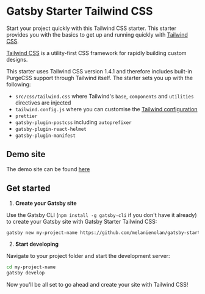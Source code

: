 # Gatsby Starter Tailwind CSS

Start your project quickly with this Tailwind CSS starter. This starter provides you with the basics to get up and running quickly with [Tailwind CSS](https://tailwindcss.com/).

[Tailwind CSS](https://tailwindcss.com/) is a utility-first CSS framework for rapidly building custom designs.

This starter uses Tailwind CSS version 1.4.1 and therefore includes built-in PurgeCSS support through Tailwind itself. The starter sets you up with the following:

- `src/css/tailwind.css` where Tailwind's `base`, `components` and `utilities` directives are injected
- `tailwind.config.js` where you can customise the [Tailwind configuration](https://tailwindcss.com/docs/configuration/)
- `prettier`
- `gatsby-plugin-postcss` including `autoprefixer`
- `gatsby-plugin-react-helmet`
- `gatsby-plugin-manifest`

## Demo site

The demo site can be found [here]()

## Get started

1. **Create your Gatsby site**

Use the Gatsby CLI (`npm install -g gatsby-cli` if you don't have it already) to create your Gatsby site with Gatsby Starter Tailwind CSS:

```bash
gatsby new my-project-name https://github.com/melanienolan/gatsby-starter-tailwind-css
```

2. **Start developing**

Navigate to your project folder and start the development server:

```bash
cd my-project-name
gatsby develop
```

Now you'll be all set to go ahead and create your site with Tailwind CSS!

